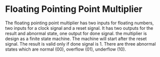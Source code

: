 # Floating Pointing Point Multiplier
The floating pointing point multiplier has two inputs for floating numbers, two inputs for a clock signal and a reset signal. It has two outputs for the result and abnormal state, one output for done signal. the multiplier is design as a finite state machine. The machine will start after the reset signal. The result is valid only if done signal is 1. There are three abnormal states which are normal (00), overflow (01), underflow (10).
